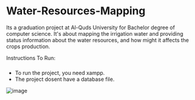 # Water-Resources-Mapping
Its a graduation project at Al-Quds University for Bachelor degree of computer science. It's about mapping the irrigation water and providing status information about the water resources, and how might it affects the crops production.

Instructions To Run:
### 
- To run the project, you need xampp.
- The project dosent have a database file.

![image]()
